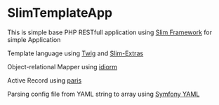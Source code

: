 SlimTemplateApp
===============


This is simple base PHP RESTfull application using [Slim Framework][1] for simple Application

Template language using [Twig][2] and [Slim-Extras][3]

Object-relational Mapper using [idiorm][4]

Active Record using [paris][5]

Parsing config file from YAML string to array using [Symfony YAML][6]

[1]: https://github.com/codeguy/Slim
[2]: https://github.com/fabpot/Twig
[3]: https://github.com/codeguy/Slim-Extras
[4]: https://github.com/j4mie/idiorm
[5]: https://github.com/j4mie/paris
[6]: https://github.com/fabpot/yaml